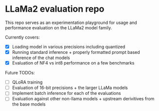 # LLaMa2 evaluation repo

This repo serves as an experimentation playground for usage and performance evaluation on the LLaMa2 model family.

Currently covers:
- [x] Loading model in various precisions including quantized
- [x] Running standard inference + properly formatted prompt based inference of the chat models 
- [x] Evaluation of NF4 vs int8 performance on a few benchmarks

Future TODOs:

- [ ] QLoRA training
- [ ] Evaluation of 16-bit precisions + the larger LLaMa models
- [ ] Implement batch inference for each of the evaluations
- [ ] Evaluation against other non-llama models + upstream derivitives from the base models